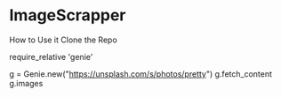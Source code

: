 # ImageScrapper
How to Use it 
Clone the Repo 

require_relative 'genie'

g = Genie.new("https://unsplash.com/s/photos/pretty") 
g.fetch_content 
g.images
